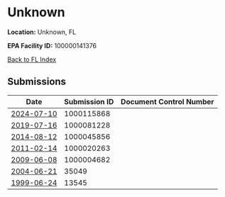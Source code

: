 # Unknown

**Location:** Unknown, FL

**EPA Facility ID:** 100000141376

[Back to FL Index](../../index.md)

## Submissions

| Date | Submission ID | Document Control Number |
|------|--------------|-------------------------|
| [2024-07-10](submissions/1000115868.md) | 1000115868 |  |
| [2019-07-16](submissions/1000081228.md) | 1000081228 |  |
| [2014-08-12](submissions/1000045856.md) | 1000045856 |  |
| [2011-02-14](submissions/1000020263.md) | 1000020263 |  |
| [2009-06-08](submissions/1000004682.md) | 1000004682 |  |
| [2004-06-21](submissions/35049.md) | 35049 |  |
| [1999-06-24](submissions/13545.md) | 13545 |  |

